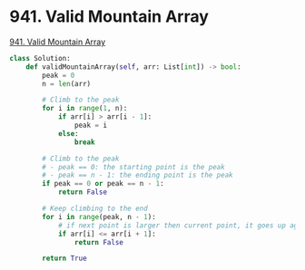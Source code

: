 # 941. Valid Mountain Array

[941. Valid Mountain Array](https://leetcode.com/problems/valid-mountain-array/)

```python
class Solution:
    def validMountainArray(self, arr: List[int]) -> bool:
        peak = 0
        n = len(arr)

        # Climb to the peak 
        for i in range(1, n):
            if arr[i] > arr[i - 1]:
                peak = i
            else:
                break

        # Climb to the peak 
        # - peak == 0: the starting point is the peak
        # - peak == n - 1: the ending point is the peak
        if peak == 0 or peak == n - 1:
            return False

        # Keep climbing to the end
        for i in range(peak, n - 1):
            # if next point is larger then current point, it goes up again. 
            if arr[i] <= arr[i + 1]:
                return False

        return True
```


